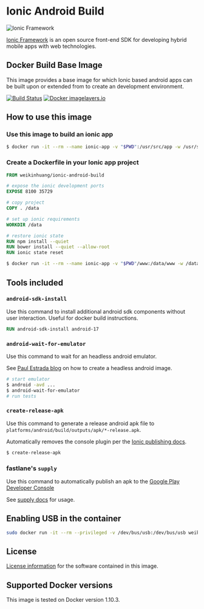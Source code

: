 # Ionic Android Build

![Ionic Framework](http://ionicframework.com/img/ionic-logo-blue.svg)

[Ionic Framework](http://ionicframework.com/) is an open source front-end SDK for developing hybrid mobile apps with web technologies.

## Docker Build Base Image

This image provides a base image for which Ionic based android apps can be built upon or extended from to create an development environment.

[![Build Status](https://travis-ci.org/weikinhuang/ionic-android-build-docker.svg?branch=master)](https://travis-ci.org/weikinhuang/ionic-android-build-docker)
[![Docker imagelayers.io](https://badge.imagelayers.io/weikinhuang/ionic-android-build:latest.svg)](https://imagelayers.io/?images=weikinhuang/ionic-android-build:latest 'Get your own badge on imagelayers.io')

## How to use this image

### Use this image to build an ionic app

```bash
$ docker run -it --rm --name ionic-app -v "$PWD":/usr/src/app -w /usr/src/app weikinhuang/ionic-android-build create-release-apk
```

### Create a Dockerfile in your Ionic app project
```dockerfile
FROM weikinhuang/ionic-android-build

# expose the ionic development ports
EXPOSE 8100 35729

# copy project
COPY . /data

# set up ionic requirements
WORKDIR /data

# restore ionic state
RUN npm install --quiet
RUN bower install --quiet --allow-root
RUN ionic state reset
```

``` bash
$ docker run -it --rm --name ionic-app -v "$PWD"/www:/data/www -w /data -p 8100:8100 -p 35729:35729 your-ionic-app create-release-apk
```

## Tools included

### `android-sdk-install`

Use this command to install additional android sdk components without user interaction. Useful for docker build instructions.

```dockerfile
RUN android-sdk-install android-17
```

### `android-wait-for-emulator`

Use this command to wait for an headless android emulator.

See [Paul Estrada blog](http://paulemtz.blogspot.com/2013/05/android-testing-in-headless-emulator.html) on how to create a headless android image.

```bash
# start emulator
$ android -avd ...
$ android-wait-for-emulator
# run tests
```

### `create-release-apk`

Use this command to generate a release android apk file to `platforms/android/build/outputs/apk/*-release.apk`.

Automatically removes the console plugin per the [Ionic publishing docs](http://ionicframework.com/docs/guide/publishing.html).

```bash
$ create-release-apk
```

### fastlane's `supply`

Use this command to automatically publish an apk to the [Google Play Developer Console](https://play.google.com/apps/publish/)

See [supply docs](https://github.com/fastlane/fastlane/tree/master/supply) for usage.

## Enabling USB in the container

```bash
sudo docker run -it --rm --privileged -v /dev/bus/usb:/dev/bus/usb weikinhuang/ionic-android-build adb list
```

## License

[License information](https://github.com/weikinhuang/ionic-android-build-docker/LICENSE) for the software contained in this image.

## Supported Docker versions

This image is tested on Docker version 1.10.3.
